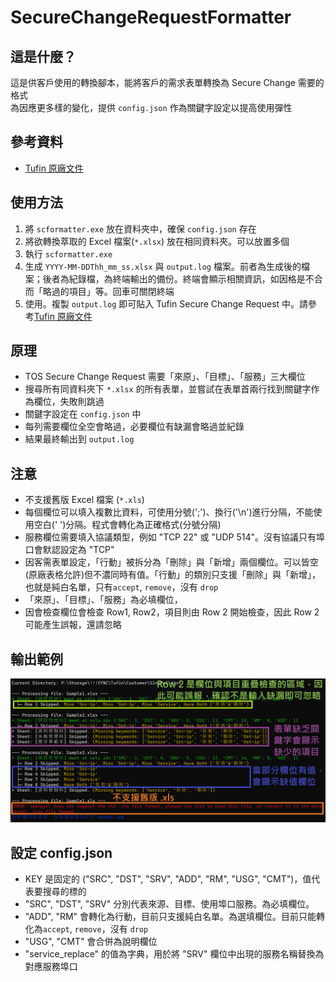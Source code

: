 # SecureChangeRequestFormatter
## 這是什麼？
這是供客戶使用的轉換腳本，能將客戶的需求表單轉換為 Secure Change 需要的格式<br>
為因應更多樣的變化，提供 `config.json` 作為關鍵字設定以提高使用彈性

## 參考資料
- [Tufin 原廠文件](https://forum.tufin.com/support/kc/latest/Content/Suite/change-request_advanced-options.htm)

## 使用方法
1. 將 `scformatter.exe` 放在資料夾中，確保 `config.json` 存在
2. 將欲轉換萃取的 Excel 檔案(`*.xlsx`) 放在相同資料夾。可以放置多個
3. 執行 `scformatter.exe`
4. 生成 `YYYY-MM-DDThh_mm_ss.xlsx` 與 `output.log` 檔案。前者為生成後的檔案；後者為紀錄檔，為終端輸出的備份。終端會顯示相關資訊，如因格是不合而「略過的項目」等。回車可關閉終端
5. 使用。複製 `output.log` 即可貼入 Tufin Secure Change Request 中。請參考[Tufin 原廠文件](https://forum.tufin.com/support/kc/latest/Content/Suite/change-request_advanced-options.htm)

## 原理
- TOS Secure Change Request 需要「來原」、「目標」、「服務」三大欄位
- 搜尋所有同資料夾下 `*.xlsx` 的所有表單，並嘗試在表單首兩行找到關鍵字作為欄位，失敗則跳過
- 關鍵字設定在 `config.json` 中
- 每列需要欄位全空會略過，必要欄位有缺漏會略過並紀錄
- 結果最終輸出到 `output.log`

## 注意
- 不支援舊版 Excel 檔案 (`*.xls`)
- 每個欄位可以填入複數比資料，可使用分號(';')、換行('\n')進行分隔，不能使用空白(' ')分隔。程式會轉化為正確格式(分號分隔)
- 服務欄位需要填入協議類型，例如 "TCP 22" 或 "UDP 514"。沒有協議只有埠口會默認設定為 "TCP"
- 因客需表單設定，「行動」被拆分為「刪除」與「新增」兩個欄位。可以皆空(原廠表格允許)但不濃同時有值。「行動」的類別只支援「刪除」與「新增」，也就是純白名單，只有`accept`, `remove`，沒有 `drop`
- 「來原」、「目標」、「服務」為必填欄位，
- 因會檢查欄位會檢查 Row1, Row2，項目則由 Row 2 開始檢查，因此 Row 2 可能產生誤報，還請忽略

## 輸出範例
![](/image/example.png)

## 設定 config.json 
- KEY 是固定的 ("SRC", "DST", "SRV", "ADD", "RM", "USG", "CMT")，值代表要搜尋的標的
- "SRC", "DST", "SRV" 分別代表來源、目標、使用埠口服務。為必填欄位。
- "ADD", "RM" 會轉化為行動，目前只支援純白名單。為選填欄位。目前只能轉化為`accept`, `remove`，沒有 `drop`
- "USG", "CMT" 會合併為說明欄位
- "service_replace" 的值為字典，用於將 "SRV" 欄位中出現的服務名稱替換為對應服務埠口
